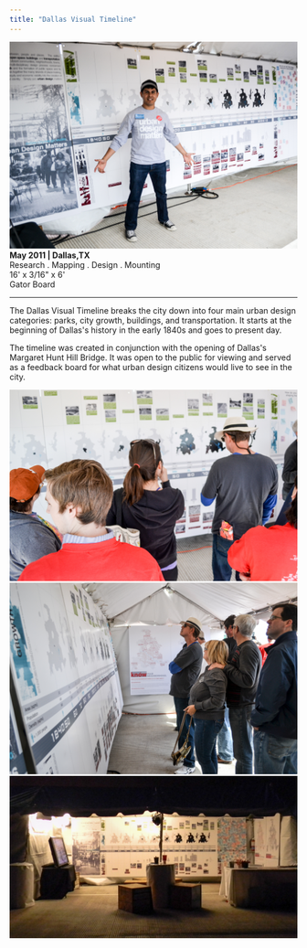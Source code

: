 ```yaml
---
title: "Dallas Visual Timeline"
---
```


![Dallas Visual Timeline](assets/img/work/dallas-visual-timeline/dallas-visual-timeline-1.jpg)
**May 2011 | Dallas,TX** <br>
Research . Mapping . Design . Mounting <br>
16' x 3/16" x 6' <br>
Gator Board <br>

---

The Dallas Visual Timeline breaks the city down into four main urban design categories: parks, city growth, buildings, and transportation. It starts at the beginning of Dallas's history in the early 1840s and goes to present day.

The timeline was created in conjunction with the opening of Dallas's Margaret Hunt Hill Bridge. It was open to the public for viewing and served as a feedback board for what urban design citizens would live to see in the city.

![Dallas Visual Timeline](assets/img/work/dallas-visual-timeline/dallas-visual-timeline-2.jpg)
![Dallas Visual Timeline](assets/img/work/dallas-visual-timeline/dallas-visual-timeline-3.jpg)
![Dallas Visual Timeline](assets/img/work/dallas-visual-timeline/dallas-visual-timeline-4.jpg)
